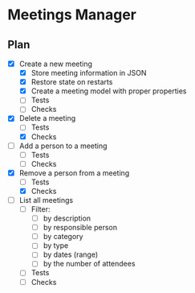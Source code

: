 # Meetings Manager

## Plan

- [x] Create a new meeting 
  - [x] Store meeting information in JSON
  - [x] Restore state on restarts
  - [x] Create a meeting model with proper properties
  - [ ] Tests
  - [ ] Checks
- [x] Delete a meeting
  - [ ] Tests 
  - [x] Checks
- [ ] Add a person to a meeting
  - [ ] Tests 
  - [ ] Checks
- [x] Remove a person from a meeting
  - [ ] Tests
  - [x] Checks
- [ ] List all meetings
  - [ ] Filter:
    - [ ] by description 
    - [ ] by responsible person 
    - [ ] by category 
    - [ ] by type 
    - [ ] by dates (range) 
    - [ ] by the number of attendees 
  - [ ] Tests
  - [ ] Checks
